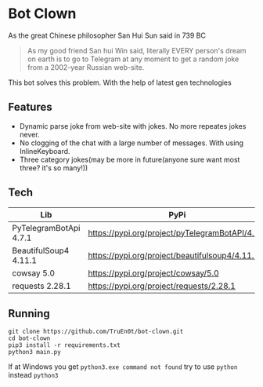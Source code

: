 # Bot Clown

As the great Chinese philosopher San Hui Sun said in 739 BC
>As my good friend San hui Win said, literally EVERY person's dream on earth is to go to Telegram at any moment to get a random joke from a 2002-year Russian web-site.

This bot solves this problem.
With the help of latest gen technologies

## Features
- Dynamic parse joke from web-site with jokes. No more repeates jokes never.
- No clogging of the chat with a large number of messages. With using InlineKeyboard.
- Three category jokes(may be more in future(anyone sure want most three? it's so many!))

## Tech

| Lib | PyPi |
| ------ | ------ |
| PyTelegramBotApi 4.7.1 | https://pypi.org/project/pyTelegramBotAPI/4.7.1 |
| BeautifulSoup4 4.11.1 | https://pypi.org/project/beautifulsoup4/4.11.1 |
| cowsay 5.0 | https://pypi.org/project/cowsay/5.0 |
| requests 2.28.1 | https://pypi.org/project/requests/2.28.1 |

## Running

```
git clone https://github.com/TruEn0t/bot-clown.git
cd bot-clown
pip3 install -r requirements.txt
python3 main.py
```

If at Windows you get `python3.exe command not found` try to use `python` instead `python3`

